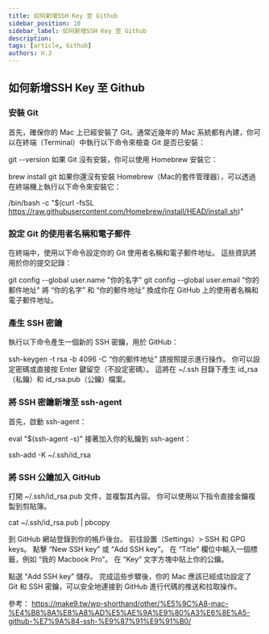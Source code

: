 ```yaml
---
title: 如何新增SSH Key 至 Github 
sidebar_position: 10
sidebar_label: 如何新增SSH Key 至 Github 
description: 
tags: [article, Github]
authors: H.J
---
```


## 如何新增SSH Key 至 Github 

### 安裝 Git
首先，確保你的 Mac 上已經安裝了 Git。通常近幾年的 Mac 系統都有內建，你可以在終端（Terminal）中執行以下命令來檢查 Git 是否已安裝：

git --version
如果 Git 沒有安裝，你可以使用 Homebrew 安裝它：

brew install git
如果你還沒有安裝 Homebrew（Mac的套件管理器），可以透過在終端機上執行以下命令來安裝它：

/bin/bash -c "$(curl -fsSL https://raw.githubusercontent.com/Homebrew/install/HEAD/install.sh)"

### 設定 Git 的使用者名稱和電子郵件
在終端中，使用以下命令設定你的 Git 使用者名稱和電子郵件地址。 這些資訊將用於你的提交記錄：

git config --global user.name "你的名字"
git config --global user.email "你的郵件地址"
將 “你的名字” 和 “你的郵件地址” 換成你在 GitHub 上的使用者名稱和電子郵件地址。

### 產生 SSH 密鑰

執行以下命令產生一個新的 SSH 密鑰，用於 GitHub：

ssh-keygen -t rsa -b 4096 -C “你的郵件地址”
請按照提示進行操作。 你可以設定密碼或直接按 Enter 鍵留空（不設定密碼）。 這將在 ~/.ssh 目錄下產生 id_rsa（私鑰）和 id_rsa.pub（公鑰）檔案。

### 將 SSH 密鑰新增至 ssh-agent
首先，啟動 ssh-agent：

eval "$(ssh-agent -s)"
接著加入你的私鑰到 ssh-agent：

ssh-add -K ~/.ssh/id_rsa

### 將 SSH 公鑰加入 GitHub

打開 ~/.ssh/id_rsa.pub 文件，並複製其內容。 你可以使用以下指令直接金鑰複製到剪貼簿。

cat ~/.ssh/id_rsa.pub | pbcopy
 

到 GitHub 網站登錄到你的帳戶後台。
前往設置（Settings）> SSH 和 GPG keys。
點擊 “New SSH key” 或 “Add SSH key”。
在 “Title” 欄位中輸入一個標籤，例如 “我的 Macbook Pro”。
在 “Key” 文字方塊中貼上你的公鑰。

點選 “Add SSH key” 儲存。
完成這些步驟後，你的 Mac 應該已經成功設定了 Git 和 SSH 密鑰，可以安全地連接到 GitHub 進行代碼的推送和拉取操作。



參考：
https://make9.tw/wp-shorthand/other/%E5%9C%A8-mac-%E4%B8%8A%E8%A8%AD%E5%AE%9A%E9%80%A3%E6%8E%A5-github-%E7%9A%84-ssh-%E9%87%91%E9%91%B0/
